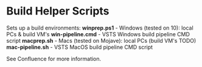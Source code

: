 # Build Helper Scripts

Sets up a build environments:
**winprep.ps1** - Windows (tested on 10): local PCs & build VM's
**win-pipeline.cmd** - VSTS Windows build pipeline CMD script
**macprep.sh** - Macs (tested on Mojave): local PCs (build VM's TODO)
**mac-pipeline.sh** - VSTS MacOS build pipeline CMD script

See Confluence for more information.